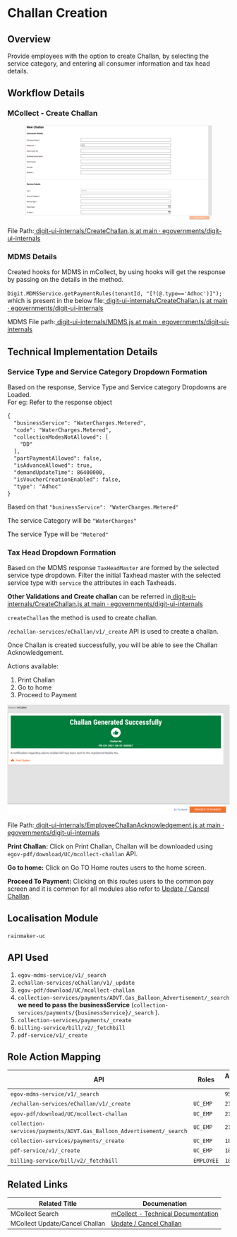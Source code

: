 # Challan Creation

## **Overview**

Provide employees with the option to create Challan, by selecting the service category, and entering all consumer information and tax head details.

## Workflow Details

### **MCollect - Create Challan**

<figure><img src="../../../../../.gitbook/assets/image (392).png" alt=""><figcaption></figcaption></figure>

File Path:[ <img src="https://github.com/fluidicon.png" alt="" data-size="line">digit-ui-internals/CreateChallan.js at main · egovernments/digit-ui-internals](https://github.com/egovernments/digit-ui-internals/blob/main/packages/modules/mCollect/src/pages/employee/CreateChallan.js)

### **MDMS Details**

Created hooks for MDMS in mCollect, by using hooks will get the response by passing on the details in the method.

`Digit.MDMSService.getPaymentRules(tenantId, "[?(@.type=='Adhoc')]");` which is present in the below file:[ <img src="https://github.com/fluidicon.png" alt="" data-size="line">digit-ui-internals/CreateChallan.js at main · egovernments/digit-ui-internals](https://github.com/egovernments/digit-ui-internals/blob/main/packages/modules/mCollect/src/pages/employee/CreateChallan.js)

MDMS File path:[ <img src="https://github.com/fluidicon.png" alt="" data-size="line">digit-ui-internals/MDMS.js at main · egovernments/digit-ui-internals](https://github.com/egovernments/digit-ui-internals/blob/main/packages/libraries/src/services/elements/MDMS.js)

## **Technical Implementation Details**

### **Service Type and Service Category Dropdown Formation**

Based on the response, Service Type and Service category Dropdowns are Loaded.\
For eg: Refer to the response object

```
{
  "businessService": "WaterCharges.Metered",
  "code": "WaterCharges.Metered",
  "collectionModesNotAllowed": [
    "DD"
  ],
  "partPaymentAllowed": false,
  "isAdvanceAllowed": true,
  "demandUpdateTime": 86400000,
  "isVoucherCreationEnabled": false,
  "type": "Adhoc"
}
```

Based on that `"businessService": "WaterCharges.Metered"`

The service Category will be `"WaterCharges"`

The service Type will be `"Metered"`

### **Tax Head Dropdown Formation**

Based on the MDMS response `TaxHeadMaster` are formed by the selected service type dropdown. Filter the initial Taxhead master with the selected service type with `service` the attributes in each Taxheads.

**Other Validations and Create challan** can be referred in[ <img src="https://github.com/fluidicon.png" alt="" data-size="line">digit-ui-internals/CreateChallan.js at main · egovernments/digit-ui-internals](https://github.com/egovernments/digit-ui-internals/blob/main/packages/modules/mCollect/src/pages/employee/CreateChallan.js)

`createChallan` the method is used to create challan.

`/echallan-services/eChallan/v1/_create` API is used to create a challan.

Once Challan is created successfully, you will be able to see the Challan Acknowledgement.

Actions available:

1. Print Challan
2. Go to home
3. Proceed to Payment

![](<../../../../../.gitbook/assets/image (266) (1).png>)

File Path:[ <img src="https://github.com/fluidicon.png" alt="" data-size="line">digit-ui-internals/EmployeeChallanAcknowledgement.js at main · egovernments/digit-ui-internals](https://github.com/egovernments/digit-ui-internals/blob/main/packages/modules/mCollect/src/pages/employee/EmployeeChallanAcknowledgement.js)

**Print Challan:** Click on Print Challan, Challan will be downloaded using `egov-pdf/download/UC/mcollect-challan` API.

**Go to home:** Click on Go TO Home routes users to the home screen.

**Proceed To Payment:** Clicking on this routes users to the common pay screen and it is common for all modules also refer to [Update / Cancel Challan](update-cancel-challan-ui-flow.md).

## **Localisation Module**

`rainmaker-uc`

## **API Used**

1. `egov-mdms-service/v1/_search`
2. `echallan-services/eChallan/v1/_update`
3. `egov-pdf/download/UC/mcollect-challan`
4. `collection-services/payments/ADVT.Gas_Balloon_Advertisement/_search` **we need to pass the businessService** (`collection-services/payments/{businessService}/_search` ).
5. `collection-services/payments/_create`
6. `billing-service/bill/v2/_fetchbill`
7. `pdf-service/v1/_create`

## **Role Action Mapping**

| API                                                                   | Roles      | Action ID |
| --------------------------------------------------------------------- | ---------- | --------- |
| `egov-mdms-service/v1/_search`                                        |            | `954`     |
| `/echallan-services/eChallan/v1/_create`                              | `UC_EMP`   | `2112`    |
| `egov-pdf/download/UC/mcollect-challan`                               | `UC_EMP`   | `2115`    |
| `collection-services/payments/ADVT.Gas_Balloon_Advertisement/_search` | `UC_EMP`   | `2138`    |
| `collection-services/payments/_create`                                | `UC_EMP`   | `1862`    |
| `pdf-service/v1/_create`                                              | `UC_EMP`   | `1834`    |
| `billing-service/bill/v2/_fetchbill`                                  | `EMPLOYEE` | `1862`    |

## **Related Links**

| Related Title                  | Documenation                                                |
| ------------------------------ | ----------------------------------------------------------- |
| MCollect Search                | [mCollect - Technical Documentation](mcollect-ui-flow.md)   |
| MCollect Update/Cancel Challan | [Update / Cancel Challan](update-cancel-challan-ui-flow.md) |
